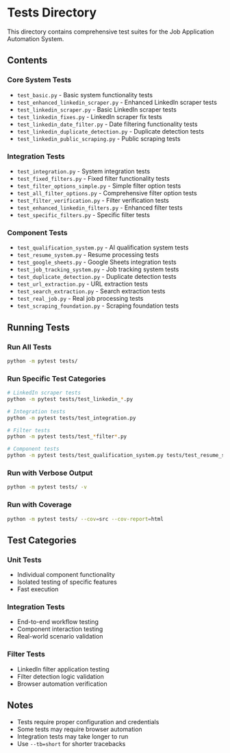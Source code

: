 # Tests Directory

This directory contains comprehensive test suites for the Job Application Automation System.

## Contents

### **Core System Tests**
- `test_basic.py` - Basic system functionality tests
- `test_enhanced_linkedin_scraper.py` - Enhanced LinkedIn scraper tests
- `test_linkedin_scraper.py` - Basic LinkedIn scraper tests
- `test_linkedin_fixes.py` - LinkedIn scraper fix tests
- `test_linkedin_date_filter.py` - Date filtering functionality tests
- `test_linkedin_duplicate_detection.py` - Duplicate detection tests
- `test_linkedin_public_scraping.py` - Public scraping tests

### **Integration Tests**
- `test_integration.py` - System integration tests
- `test_fixed_filters.py` - Fixed filter functionality tests
- `test_filter_options_simple.py` - Simple filter option tests
- `test_all_filter_options.py` - Comprehensive filter option tests
- `test_filter_verification.py` - Filter verification tests
- `test_enhanced_linkedin_filters.py` - Enhanced filter tests
- `test_specific_filters.py` - Specific filter tests

### **Component Tests**
- `test_qualification_system.py` - AI qualification system tests
- `test_resume_system.py` - Resume processing tests
- `test_google_sheets.py` - Google Sheets integration tests
- `test_job_tracking_system.py` - Job tracking system tests
- `test_duplicate_detection.py` - Duplicate detection tests
- `test_url_extraction.py` - URL extraction tests
- `test_search_extraction.py` - Search extraction tests
- `test_real_job.py` - Real job processing tests
- `test_scraping_foundation.py` - Scraping foundation tests

## Running Tests

### Run All Tests
```bash
python -m pytest tests/
```

### Run Specific Test Categories
```bash
# LinkedIn scraper tests
python -m pytest tests/test_linkedin_*.py

# Integration tests
python -m pytest tests/test_integration.py

# Filter tests
python -m pytest tests/test_*filter*.py

# Component tests
python -m pytest tests/test_qualification_system.py tests/test_resume_system.py
```

### Run with Verbose Output
```bash
python -m pytest tests/ -v
```

### Run with Coverage
```bash
python -m pytest tests/ --cov=src --cov-report=html
```

## Test Categories

### **Unit Tests**
- Individual component functionality
- Isolated testing of specific features
- Fast execution

### **Integration Tests**
- End-to-end workflow testing
- Component interaction testing
- Real-world scenario validation

### **Filter Tests**
- LinkedIn filter application testing
- Filter detection logic validation
- Browser automation verification

## Notes

- Tests require proper configuration and credentials
- Some tests may require browser automation
- Integration tests may take longer to run
- Use `--tb=short` for shorter tracebacks 